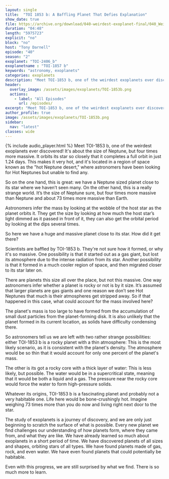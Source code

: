 ```yaml
---
layout: single
title:  "TOI 1853 b: A Baffling Planet That Defies Explanation"
show_date: true
file: https://archive.org/download/040-weirdest-exoplanet-final/040_WeirdestExoplanet_final.mp3
duration: "04:48"
length: "5975723"
explicit: "no"
block: "no"
host: "Tony Darnell"
episode: "40"
season: "2"
exoplanet: "TOI-2406_b"
exoplanetname : "TOI-1857 b"
keywords: "astronomy, exoplanets"
categories: exoplanets
description: "Meet TOI-1853 b, one of the weirdest exoplanets ever discovered! It's about the size of Neptune, but four times more massive. It orbits its star so closely that it completes a full orbit in just 1.24 days. This makes it very hot, and it's located in a region of space known as the 'hot Neptune desert', where astronomers have been looking for Hot Neptunes but unable to find any."
header:
  overlay_image: /assets/images/exoplanets/TOI-1853b.png
  actions:
    - label: "All Episodes"
      url: /episodes/
excerpt: "Meet TOI-1853 b, one of the weirdest exoplanets ever discovered! It's about the size of Neptune, but four times more massive. It orbits its star so closely that it completes a full orbit in just 1.24 days. This makes it very hot, and it's located in a region of space known as the 'hot Neptune desert', where astronomers have been looking for Hot Neptunes but unable to find any."
author_profile: true
image: /assets/images/exoplanets/TOI-1853b.png
sidebar: 
  nav: "latest"
classes: wide
---
```


{% include audio_player.html %} 
Meet TOI-1853 b, one of the weirdest exoplanets ever discovered! It's about the size of Neptune, but four times more massive. It orbits its star so closely that it completes a full orbit in just 1.24 days. This makes it very hot, and it's located in a region of space known as the "hot Neptune desert," where astronomers have been looking for Hot Neptunes but unable to find any.

So on the one hand, this is great:  we have a Neptune sized planet close to its star where we haven’t seen many.  On the other hand, this is a really strange world.  It’s the size of Neptune sure, but four times more massive than Neptune and about 73 times more massive than Earth.

Astronomers infer the mass by looking at the wobble of the host star as the planet orbits it.  They get the size by looking at how much the host star’s light dimmed as it passed in front of it, they can also get the orbital period by looking at the dips several times.

So here we have a huge and massive planet close to its star.  How did it get there?

Scientists are baffled by TOI-1853 b. They're not sure how it formed, or why it's so massive. One possibility is that it started out as a gas giant, but lost its atmosphere due to the intense radiation from its star. Another possibility is that it formed in a much cooler region of space, and then migrated closer to its star later on.

There are planets this size all over the place, but not this massive.  One way astronomers infer whether a planet is rocky or not is by it size.  It’s assumed that larger planets are gas giants and one reason we don’t see Hot Neptunes that much is their atmospheres get stripped away.  So if that happened in this case, what could account for the mass involved here?

The planet's mass is too large to have formed from the accumulation of small dust particles from the planet-forming disk. It is also unlikely that the planet formed in its current location, as solids have difficulty condensing there.

So astronomers tell us we are left with two rather strange possibilities: either TOI-1853 b is a rocky planet with a thin atmosphere: This is the most likely scenario, as it is consistent with the planet's density. The atmosphere would be so thin that it would account for only one percent of the planet's mass.

The other is its got a rocky core with a thick layer of water: This is less likely, but possible. The water would be in a supercritical state, meaning that it would be both a liquid and a gas. The pressure near the rocky core would force the water to form high-pressure solids.

Whatever its origins, TOI-1853 b is a fascinating planet and probably not a very habitable one.  Life here would be bone-crushingly hot.  Imagine weighing 73 times more than you do now and living right next door to the star.  

The study of exoplanets is a journey of discovery, and we are only just beginning to scratch the surface of what is possible. Every new planet we find challenges our understanding of how planets form, where they came from, and what they are like.  We have already learned so much about exoplanets in a short period of time. We have discovered planets of all sizes and shapes, orbiting stars of all types. We have found planets made of gas, rock, and even water. We have even found planets that could potentially be habitable.

Even with this progress, we are still surprised by what we find.  There is so much more to learn.
